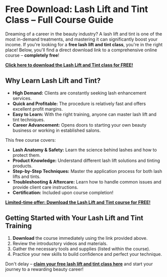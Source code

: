 # Free Download: Lash Lift and Tint Class – Full Course Guide

Dreaming of a career in the beauty industry? A lash lift and tint is one of the most in-demand treatments, and mastering it can significantly boost your income. If you're looking for a **free lash lift and tint class**, you're in the right place! Below, you'll find a direct download link to a comprehensive online course – **completely free**!

[**Click here to download the Lash Lift and Tint class for FREE!**](https://udemywork.com/lash-lift-and-tint-class)

## Why Learn Lash Lift and Tint?

*   **High Demand:** Clients are constantly seeking lash enhancement services.
*   **Quick and Profitable:** The procedure is relatively fast and offers excellent profit margins.
*   **Easy to Learn:** With the right training, anyone can master lash lift and tint techniques.
*   **Career Advancement:** Opens doors to starting your own beauty business or working in established salons.

This free course covers:

*   **Lash Anatomy & Safety:** Learn the science behind lashes and how to protect them.
*   **Product Knowledge:** Understand different lash lift solutions and tinting products.
*   **Step-by-Step Techniques:** Master the application process for both lash lifts and tints.
*   **Troubleshooting & Aftercare:** Learn how to handle common issues and provide client care instructions.
*   **Certification:** Included upon course completion!

[**Limited-time offer: Download the Lash Lift and Tint course for FREE!**](https://udemywork.com/lash-lift-and-tint-class)

## Getting Started with Your Lash Lift and Tint Training

1.  **Download** the course immediately using the link provided above.
2.  Review the introductory videos and materials.
3.  Gather the necessary tools and supplies (listed within the course).
4.  Practice your new skills to build confidence and perfect your technique.

Don't delay – **[claim your free lash lift and tint class here](https://udemywork.com/lash-lift-and-tint-class)** and start your journey to a rewarding beauty career!
